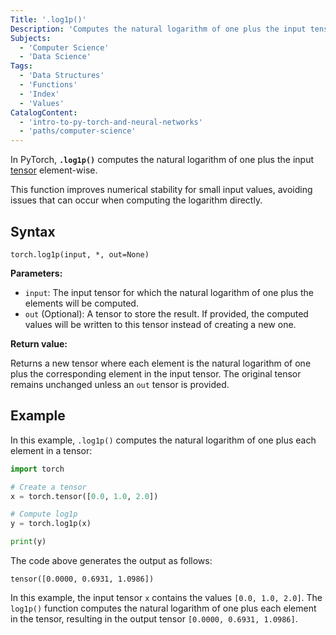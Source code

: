 ```yaml
---
Title: '.log1p()'
Description: 'Computes the natural logarithm of one plus the input tensor element-wise.'
Subjects:
  - 'Computer Science'
  - 'Data Science'
Tags:
  - 'Data Structures'
  - 'Functions'
  - 'Index'
  - 'Values'
CatalogContent:
  - 'intro-to-py-torch-and-neural-networks'
  - 'paths/computer-science'
---
```


In PyTorch, **`.log1p()`** computes the natural logarithm of one plus the input [tensor](https://www.codecademy.com/resources/docs/pytorch/tensors) element-wise.

This function improves numerical stability for small input values, avoiding issues that can occur when computing the logarithm directly.

## Syntax

```pseudo
torch.log1p(input, *, out=None)
```

**Parameters:**

- `input`: The input tensor for which the natural logarithm of one plus the elements will be computed.
- `out` (Optional): A tensor to store the result. If provided, the computed values will be written to this tensor instead of creating a new one.

**Return value:**

Returns a new tensor where each element is the natural logarithm of one plus the corresponding element in the input tensor. The original tensor remains unchanged unless an `out` tensor is provided.

## Example

In this example, `.log1p()` computes the natural logarithm of one plus each element in a tensor:

```py
import torch

# Create a tensor
x = torch.tensor([0.0, 1.0, 2.0])

# Compute log1p
y = torch.log1p(x)

print(y)
```

The code above generates the output as follows:

```shell
tensor([0.0000, 0.6931, 1.0986])
```

In this example, the input tensor `x` contains the values `[0.0, 1.0, 2.0]`. The `log1p()` function computes the natural logarithm of one plus each element in the tensor, resulting in the output tensor `[0.0000, 0.6931, 1.0986]`.
